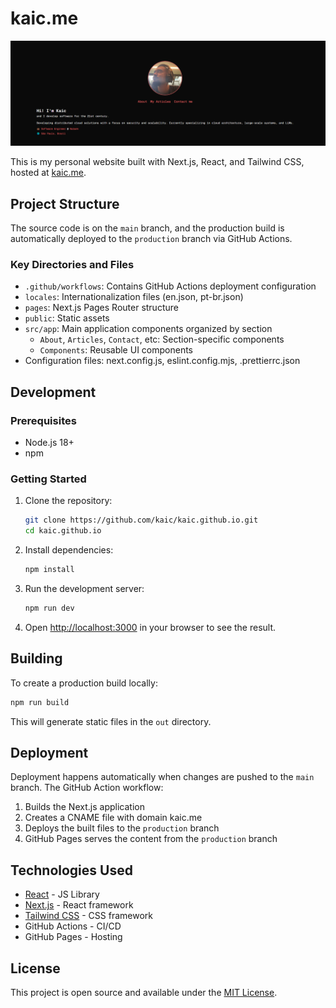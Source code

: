 # kaic.me

![Website screenshot](docs/site_header.png)

This is my personal website built with Next.js, React, and Tailwind CSS, hosted at [kaic.me](https://kaic.me).

## Project Structure

The source code is on the `main` branch, and the production build is automatically deployed to the `production` branch via GitHub Actions.

### Key Directories and Files

- `.github/workflows`: Contains GitHub Actions deployment configuration
- `locales`: Internationalization files (en.json, pt-br.json)
- `pages`: Next.js Pages Router structure
- `public`: Static assets
- `src/app`: Main application components organized by section
  - `About`, `Articles`, `Contact`, etc: Section-specific components
  - `Components`: Reusable UI components
- Configuration files: next.config.js, eslint.config.mjs, .prettierrc.json

## Development

### Prerequisites

- Node.js 18+
- npm

### Getting Started

1. Clone the repository:

   ```bash
   git clone https://github.com/kaic/kaic.github.io.git
   cd kaic.github.io
   ```

2. Install dependencies:

   ```bash
   npm install
   ```

3. Run the development server:

   ```bash
   npm run dev
   ```

4. Open [http://localhost:3000](http://localhost:3000) in your browser to see the result.

## Building

To create a production build locally:

```bash
npm run build
```

This will generate static files in the `out` directory.

## Deployment

Deployment happens automatically when changes are pushed to the `main` branch. The GitHub Action workflow:

1. Builds the Next.js application
2. Creates a CNAME file with domain kaic.me
3. Deploys the built files to the `production` branch
4. GitHub Pages serves the content from the `production` branch

## Technologies Used

- [React](https://reactjs.org/) - JS Library
- [Next.js](https://nextjs.org/) - React framework
- [Tailwind CSS](https://tailwindcss.com/) - CSS framework
- GitHub Actions - CI/CD
- GitHub Pages - Hosting

## License

This project is open source and available under the [MIT License](LICENSE).
